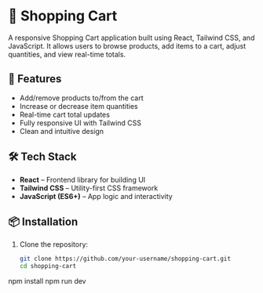 # 🛒 Shopping Cart

A responsive Shopping Cart application built using React, Tailwind CSS, and JavaScript. It allows users to browse products, add items to a cart, adjust quantities, and view real-time totals.

## 🚀 Features

- Add/remove products to/from the cart
- Increase or decrease item quantities
- Real-time cart total updates
- Fully responsive UI with Tailwind CSS
- Clean and intuitive design

## 🛠️ Tech Stack

- **React** – Frontend library for building UI
- **Tailwind CSS** – Utility-first CSS framework
- **JavaScript (ES6+)** – App logic and interactivity

## 📦 Installation

1. Clone the repository:
   ```bash
   git clone https://github.com/your-username/shopping-cart.git
   cd shopping-cart
npm install
npm run dev

